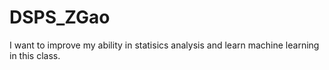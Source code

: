 # DSPS_ZGao

I want to improve my ability in statisics analysis and learn machine learning in this class.
